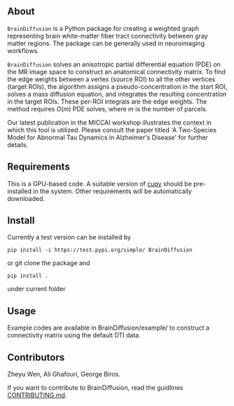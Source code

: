## About
`BrainDiffusion` is a Python package for creating a weighted graph representing brain white-matter fiber tract connectivity between gray matter regions. The package can be generally used in neuroimaging workflows.

`BrainDiffusion` solves an anisotropic partial differential equation (PDE) on the MR image space to construct an anatomical connectivity matrix. To find the edge weights between a  vertex (source ROI) to all the other vertices (target ROIs), the algorithm assigns a pseudo-concentration in the start ROI, solves a mass diffusion equation, and integrates the resulting concentration in the target ROIs. These per-ROI integrals are the edge weights. The method requires $O(m)$ PDE solves, where $m$ is the number of parcels.

Our latest publication in the MICCAI workshop illustrates the context in which this tool is utilized. Please consult the paper titled 'A Two-Species Model for Abnormal Tau Dynamics in Alzheimer's Disease' for further details.

## Requirements

This is a GPU-based code. A suitable version of [cupy](https://docs.cupy.dev/en/stable/install.html) should be pre-installed in the system. Other requirements will be automatically downloaded.

## Install

Currently a test version can be installed by 
```
pip install -i https://test.pypi.org/simple/ BrainDiffusion
``` 
or git clone the package and 
```
pip install .
```
under current folder

## Usage

Example codes are available in BrainDiffusion/example/ to construct a connectivity matrix using the default DTI data.

## Contributors

Zheyu Wen, Ali Ghafouri, George Biros. 

If you want to contribute to BrainDiffusion, read the guidlines [CONTRIBUTING.md](CONTRIBUTING.md).




